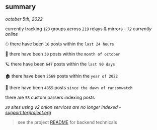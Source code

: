 
## summary
_october 5th, 2022_

currently tracking `123` groups across `219` relays & mirrors - _`72` currently online_

⏲ there have been `16` posts within the `last 24 hours`

🦈 there have been `30` posts within the `month of october`

🪐 there have been `647` posts within the `last 90 days`

🏚 there have been `2569` posts within the `year of 2022`

🦕 there have been `4855` posts `since the dawn of ransomwatch`

there are `58` custom parsers indexing posts

_`20` sites using v2 onion services are no longer indexed - [support.torproject.org](https://support.torproject.org/onionservices/v2-deprecation/)_

> see the project [README](https://github.com/joshhighet/ransomwatch#ransomwatch--) for backend technicals
